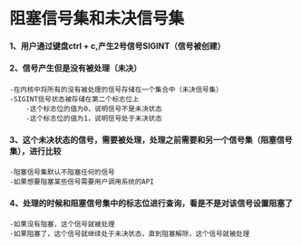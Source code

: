 # 阻塞信号集和未决信号集
#### **1、用户通过键盘ctrl + c,产生2号信号SIGINT（信号被创建）**
#### **2、信号产生但是没有被处理（未决）**
    -在内核中将所有的没有被处理的信号存储在一个集合中（未决信号集）
    -SIGINT信号状态被存储在第二个标志位上
        -这个标志位的值为0，说明信号不是未决状态
        -这个标志位的值为1，说明信号处于未决状态
#### **3、这个未决状态的信号，需要被处理，处理之前需要和另一个信号集（阻塞信号集），进行比较**
    -阻塞信号集默认不阻塞任何的信号
    -如果想要阻塞某些信号需要用户调用系统的API
#### **4、处理的时候和阻塞信号集中的标志位进行查询，看是不是对该信号设置阻塞了**
    -如果没有阻塞，这个信号就被处理
    -如果阻塞了，这个信号就继续处于未决状态，直到阻塞解除，这个信号就被处理
